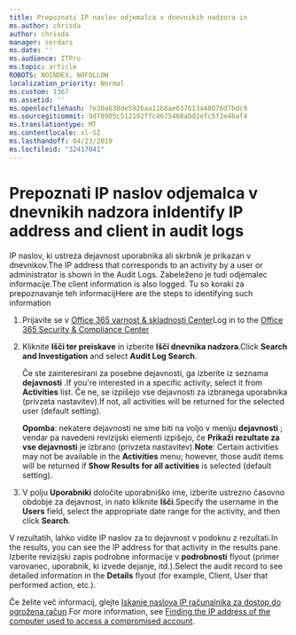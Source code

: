 ```yaml
---
title: Prepoznati IP naslov odjemalca v dnevnikih nadzora in
ms.author: chrisda
author: chrisda
manager: serdars
ms.date: ''
ms.audience: ITPro
ms.topic: article
ROBOTS: NOINDEX, NOFOLLOW
localization_priority: Normal
ms.custom: 1367
ms.assetid: ''
ms.openlocfilehash: 7e30a638de5926aa11b8ae637613a48076d7bdc9
ms.sourcegitcommit: 9d78905c512192ffc4675468abd2efc5f2e4baf4
ms.translationtype: MT
ms.contentlocale: sl-SI
ms.lasthandoff: 04/23/2019
ms.locfileid: "32417041"
---
```

# <a name="identify-ip-address-and-client-in-audit-logs"></a><span data-ttu-id="1c2ab-102">Prepoznati IP naslov odjemalca v dnevnikih nadzora in</span><span class="sxs-lookup"><span data-stu-id="1c2ab-102">Identify IP address and client in audit logs</span></span>

<span data-ttu-id="1c2ab-103">IP naslov, ki ustreza dejavnost uporabnika ali skrbnik je prikazan v dnevnikov.</span><span class="sxs-lookup"><span data-stu-id="1c2ab-103">The IP address that corresponds to an activity by a user or administrator is shown in the Audit Logs.</span></span> <span data-ttu-id="1c2ab-104">Zabeleženo je tudi odjemalec informacije.</span><span class="sxs-lookup"><span data-stu-id="1c2ab-104">The client information is also logged.</span></span> <span data-ttu-id="1c2ab-105">Tu so koraki za prepoznavanje teh informacij</span><span class="sxs-lookup"><span data-stu-id="1c2ab-105">Here are the steps to identifying such information</span></span>

1. <span data-ttu-id="1c2ab-106">Prijavite se v [Office 365 varnost & skladnosti Center](https://protection.office.com/)</span><span class="sxs-lookup"><span data-stu-id="1c2ab-106">Log in to the [Office 365 Security & Compliance Center](https://protection.office.com/)</span></span>

2. <span data-ttu-id="1c2ab-107">Kliknite **Išči ter preiskave** in izberite **Išči dnevnika nadzora**.</span><span class="sxs-lookup"><span data-stu-id="1c2ab-107">Click **Search and Investigation** and select **Audit Log Search**.</span></span>

   <span data-ttu-id="1c2ab-108">Če ste zainteresirani za posebne dejavnosti, ga izberite iz seznama **dejavnosti** .</span><span class="sxs-lookup"><span data-stu-id="1c2ab-108">If you're interested in a specific activity, select it from **Activities** list.</span></span> <span data-ttu-id="1c2ab-109">Če ne, se izpišejo vse dejavnosti za izbranega uporabnika (privzeta nastavitev).</span><span class="sxs-lookup"><span data-stu-id="1c2ab-109">If not, all activities will be returned for the selected user (default setting).</span></span>

   <span data-ttu-id="1c2ab-110">**Opomba**: nekatere dejavnosti ne sme biti na voljo v meniju **dejavnosti** ; vendar pa navedeni revizijski elementi izpišejo, če **Prikaži rezultate za vse dejavnosti** je izbrano (privzeta nastavitev).</span><span class="sxs-lookup"><span data-stu-id="1c2ab-110">**Note**: Certain activities may not be available in the **Activities** menu; however, those audit items will be returned if **Show Results for all activities** is selected (default setting).</span></span>

3. <span data-ttu-id="1c2ab-111">V polju **Uporabniki** določite uporabniško ime, izberite ustrezno časovno obdobje za dejavnost, in nato kliknite **Išči**.</span><span class="sxs-lookup"><span data-stu-id="1c2ab-111">Specify the username in the **Users** field, select the appropriate date range for the activity, and then click **Search**.</span></span>

<span data-ttu-id="1c2ab-112">V rezultatih, lahko vidite IP naslov za to dejavnost v podoknu z rezultati.</span><span class="sxs-lookup"><span data-stu-id="1c2ab-112">In the results, you can see the IP address for that activity in the results pane.</span></span> <span data-ttu-id="1c2ab-113">Izberite revizijski zapis podrobne informacije v **podrobnosti** flyout (primer varovanec, uporabnik, ki izvede dejanje, itd.).</span><span class="sxs-lookup"><span data-stu-id="1c2ab-113">Select the audit record to see detailed information in the **Details** flyout (for example, Client, User that performed action, etc.).</span></span>

<span data-ttu-id="1c2ab-114">Če želite več informacij, glejte [Iskanje naslova IP računalnika za dostop do ogrožena račun](https://docs.microsoft.com/office365/securitycompliance/auditing-troubleshooting-scenarios#finding-the-ip-address-of-the-computer-used-to-access-a-compromised-account).</span><span class="sxs-lookup"><span data-stu-id="1c2ab-114">For more information, see [Finding the IP address of the computer used to access a compromised account](https://docs.microsoft.com/office365/securitycompliance/auditing-troubleshooting-scenarios#finding-the-ip-address-of-the-computer-used-to-access-a-compromised-account).</span></span>
